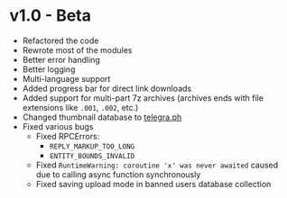 # v1.0 - Beta

- Refactored the code
- Rewrote most of the modules
- Better error handling
- Better logging
- Multi-language support
- Added progress bar for direct link downloads
- Added support for multi-part 7z archives (archives ends with file extensions like `.001`, `.002`, etc.)
- Changed thumbnail database to [telegra.ph](https://telegra.ph/)
- Fixed various bugs
    - Fixed RPCErrors:
        - `REPLY_MARKUP_TOO_LONG`
        - `ENTITY_BOUNDS_INVALID`
    - Fixed `RuntimeWarning: coroutine 'x' was never awaited` caused due to calling async function synchronously
    - Fixed saving upload mode in banned users database collection